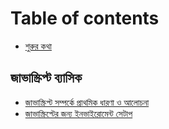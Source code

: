 # Table of contents

* [শুরুর কথা](README.md)

## জাভাস্ক্রিপ্ট ব্যাসিক <a id="javascript-basic"></a>

* [জাভাস্ক্রিপ্ট সম্পর্কে প্রাথমিক ধারণা ও আলোচনা](javascript-basic/javascript-basic-discussion.md)
* [জাভাস্ক্রিপ্টের জন্য ইনভাইরোমেন্ট সেটাপ](javascript-basic/javascript-environment-setup.md)

